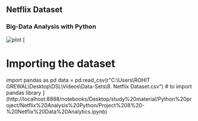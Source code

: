 ## Netflix Dataset
### Big-Data Analysis with Python
![plot](https://wallpapercave.com/wp/wp5063339.png)
[
# Importing the dataset
import pandas as pd
data = pd.read_csv(r"C:\Users\ROHIT GREWAL\Desktop\DSL\Videos\Data-Sets\8. Netflix Dataset.csv")                     # to import pandas library
](http://localhost:8888/notebooks/Desktop/study%20material/Python%20project/Netflix%20Analysis%20Python/Project%208%20-%20Netflix%20Data%20Analytics.ipynb)
